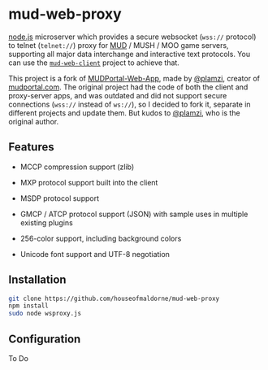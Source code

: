 # mud-web-proxy

[node.js](https://nodejs.org/en/) microserver which provides a secure websocket (`wss://` protocol) to telnet (`telnet://`) proxy for [MUD](https://en.wikipedia.org/wiki/MUD) / MUSH / MOO game servers, supporting all major data interchange and interactive text protocols. You can use the [`mud-web-client`](https://github.com/houseofmaldorne/mud-web-client) project to achieve that.

This project is a fork of [MUDPortal-Web-App](https://github.com/plamzi/MUDPortal-Web-App), made by [@plamzi](https://github.com/plamzi), creator of [mudportal.com](http://www.mudportal.com/). The original project had the code of both the client and proxy-server apps, and was outdated and did not support secure connections (`wss://` instead of `ws://`), so I decided to fork it, separate in different projects and update them. But kudos to [@plamzi](https://github.com/plamzi), who is the original author.

## Features

* MCCP compression support (zlib)

* MXP protocol support built into the client

* MSDP protocol support

* GMCP / ATCP protocol support (JSON) with sample uses in multiple existing plugins

* 256-color support, including background colors

* Unicode font support and UTF-8 negotiation

## Installation

``` bash
git clone https://github.com/houseofmaldorne/mud-web-proxy
npm install
sudo node wsproxy.js
```

## Configuration

To Do

